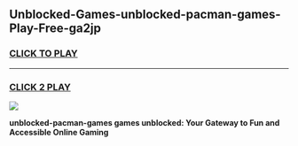 
## Unblocked-Games-unblocked-pacman-games-Play-Free-ga2jp
<h3>
<a href="https://clearcache.space/e2bc6b?title=unblocked-pacman-games&ref=21A">CLICK TO PLAY</a></h3>
<hr>

<h3>
<a href="https://clearcache.space/e2bc6b?title=unblocked-pacman-games&ref=21A">CLICK 2 PLAY</a>
  
</h3>

<a href="https://clearcache.space/e2bc6b?title=unblocked-pacman-games&ref=21A"><img src="https://clearcache.store/games.png"></a>


**unblocked-pacman-games games unblocked: Your Gateway to Fun and Accessible Online Gaming**
